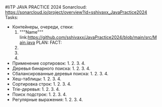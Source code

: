 #IiTP JAVA PRACTICE 2024
Sonarcloud: https://sonarcloud.io/project/overview?id=sshivaxx_JavaPractice2024
Tasks:
- Контейнеры, очереди, стеки:
  1. """Name""" link:https://github.com/sshivaxx/JavaPractice2024/blob/main/src/Main.java PLAN: FACT:
  2. 
  3.
  4.
- Применение сортировок:
  1.
  2. 
  3.
  4.
- Деревья бинарного поиска:
  1.
  2. 
  3.
  4.
- Сбалансированные деревья поиска:
  1.
  2. 
  3.
  4.
- Хеш-таблицы:
  1.
  2. 
  3.
  4.
- Сортировка строк:
  1.
  2. 
  3.
  4.
- Trie-деревья:
  1.
  2. 
  3.
  4.
- Поиск подстрок:
  1.
  2. 
  3.
  4.
- Регулярные выражения:
  1.
  2. 
  3.
  4.
